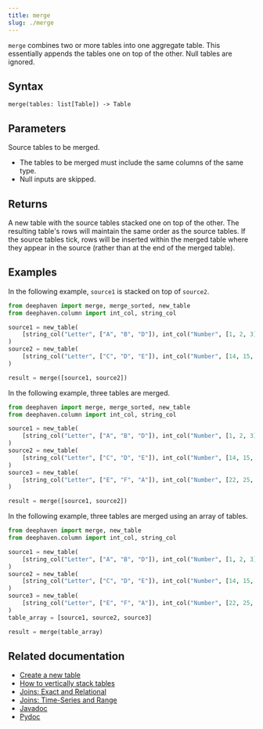 ```yaml
---
title: merge
slug: ./merge
---
```


`merge` combines two or more tables into one aggregate table. This essentially appends the tables one on top of the other. Null tables are ignored.

## Syntax

```
merge(tables: list[Table]) -> Table
```

## Parameters

<ParamTable>
<Param name="tables" type="list[Table]">

Source tables to be merged.

- The tables to be merged must include the same columns of the same type.
- Null inputs are skipped.

</Param>
</ParamTable>

## Returns

A new table with the source tables stacked one on top of the other. The resulting table's rows will maintain the same order as the source tables. If the source tables tick, rows will be inserted within the merged table where they appear in the source (rather than at the end of the merged table).

## Examples

In the following example, `source1` is stacked on top of `source2`.

```python order=source1,source2,result
from deephaven import merge, merge_sorted, new_table
from deephaven.column import int_col, string_col

source1 = new_table(
    [string_col("Letter", ["A", "B", "D"]), int_col("Number", [1, 2, 3])]
)
source2 = new_table(
    [string_col("Letter", ["C", "D", "E"]), int_col("Number", [14, 15, 16])]
)

result = merge([source1, source2])
```

In the following example, three tables are merged.

```python order=source1,source2,source3,result
from deephaven import merge, merge_sorted, new_table
from deephaven.column import int_col, string_col

source1 = new_table(
    [string_col("Letter", ["A", "B", "D"]), int_col("Number", [1, 2, 3])]
)
source2 = new_table(
    [string_col("Letter", ["C", "D", "E"]), int_col("Number", [14, 15, 16])]
)
source3 = new_table(
    [string_col("Letter", ["E", "F", "A"]), int_col("Number", [22, 25, 27])]
)

result = merge([source1, source2])
```

In the following example, three tables are merged using an array of tables.

```python order=source1,source2,source3,result
from deephaven import merge, new_table
from deephaven.column import int_col, string_col

source1 = new_table(
    [string_col("Letter", ["A", "B", "D"]), int_col("Number", [1, 2, 3])]
)
source2 = new_table(
    [string_col("Letter", ["C", "D", "E"]), int_col("Number", [14, 15, 16])]
)
source3 = new_table(
    [string_col("Letter", ["E", "F", "A"]), int_col("Number", [22, 25, 27])]
)
table_array = [source1, source2, source3]

result = merge(table_array)
```

## Related documentation

- [Create a new table](../../../how-to-guides/new-and-empty-table.md#new_table)
- [How to vertically stack tables](../../../how-to-guides/merge-tables.md)
- [Joins: Exact and Relational](../../../how-to-guides/joins-exact-relational.md)
- [Joins: Time-Series and Range](../../../how-to-guides/joins-timeseries-range.md)
- [Javadoc](https://deephaven.io/core/javadoc/io/deephaven/engine/util/TableTools.html#merge(java.util.Collection))
- [Pydoc](/core/pydoc/code/deephaven.table_factory.html#deephaven.table_factory.merge)
